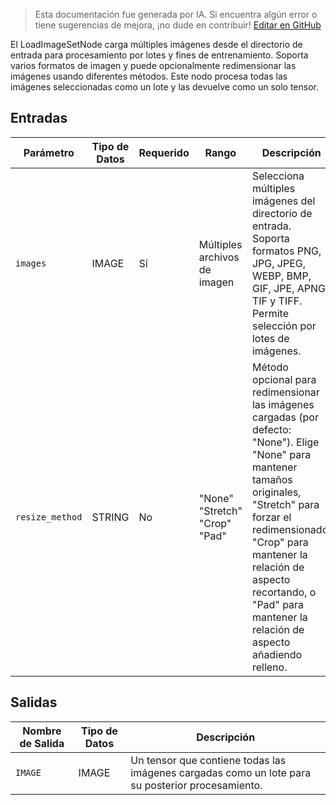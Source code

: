 > Esta documentación fue generada por IA. Si encuentra algún error o tiene sugerencias de mejora, ¡no dude en contribuir! [Editar en GitHub](https://github.com/Comfy-Org/embedded-docs/blob/main/comfyui_embedded_docs/docs/LoadImageSetNode/es.md)

El LoadImageSetNode carga múltiples imágenes desde el directorio de entrada para procesamiento por lotes y fines de entrenamiento. Soporta varios formatos de imagen y puede opcionalmente redimensionar las imágenes usando diferentes métodos. Este nodo procesa todas las imágenes seleccionadas como un lote y las devuelve como un solo tensor.

## Entradas

| Parámetro | Tipo de Datos | Requerido | Rango | Descripción |
|-----------|-----------|----------|-------|-------------|
| `images` | IMAGE | Sí | Múltiples archivos de imagen | Selecciona múltiples imágenes del directorio de entrada. Soporta formatos PNG, JPG, JPEG, WEBP, BMP, GIF, JPE, APNG, TIF y TIFF. Permite selección por lotes de imágenes. |
| `resize_method` | STRING | No | "None"<br>"Stretch"<br>"Crop"<br>"Pad" | Método opcional para redimensionar las imágenes cargadas (por defecto: "None"). Elige "None" para mantener tamaños originales, "Stretch" para forzar el redimensionado, "Crop" para mantener la relación de aspecto recortando, o "Pad" para mantener la relación de aspecto añadiendo relleno. |

## Salidas

| Nombre de Salida | Tipo de Datos | Descripción |
|-------------|-----------|-------------|
| `IMAGE` | IMAGE | Un tensor que contiene todas las imágenes cargadas como un lote para su posterior procesamiento. |
